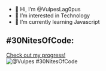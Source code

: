 - 👋 Hi, I’m @VulpesLag0pus
- 👀 I’m interested in Technology
- 🌱 I’m currently learning Javascript

## #30NitesOfCode:
  [Check out my progress!](https://www.codedex.io/@Vulpes/30-nites-of-code)  
  ![@Vulpes #30NitesOfCode](https://www.codedex.io/api/petStatus?user=Vulpes)
<!---
VulpesLag0pus/VulpesLag0pus is a ✨ special ✨ repository because its `README.md` (this file) appears on your GitHub profile.
You can click the Preview link to take a look at your changes.
--->
